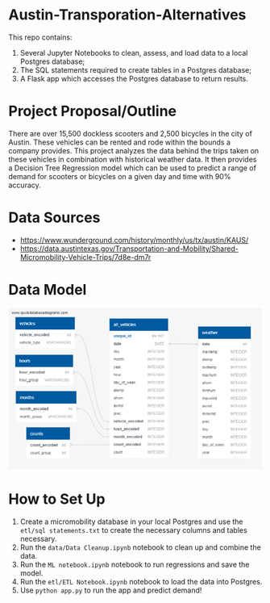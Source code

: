 # Austin-Transporation-Alternatives

This repo contains:
1. Several Jupyter Notebooks to clean, assess, and load data to a local Postgres database; 
2. The SQL statements required to create tables in a Postgres database;
3. A Flask app which accesses the Postgres database to return results.

# Project Proposal/Outline

There are over 15,500 dockless scooters and 2,500 bicycles in the city of Austin. These vehicles can be rented and rode within 
the bounds a company provides. This project analyzes the data behind the trips taken on these vehicles in combination with historical weather data. It then provides a Decision Tree Regression model which can be used to predict a range of demand for 
scooters or bicycles on a given day and time with 90% accuracy. 

# Data Sources
* https://www.wunderground.com/history/monthly/us/tx/austin/KAUS/
* https://data.austintexas.gov/Transportation-and-Mobility/Shared-Micromobility-Vehicle-Trips/7d8e-dm7r

# Data Model
![Data Model](datamodel.png)

# How to Set Up
1. Create a micromobility database in your local Postgres and use the `etl/sql statements.txt` to create the necessary columns and tables necessary. 
2. Run the `data/Data Cleanup.ipynb` notebook to clean up and combine the data. 
3. Run the `ML notebook.ipynb` notebook to run regressions and save the model. 
4. Run the `etl/ETL Notebook.ipynb` notebook to load the data into Postgres. 
5. Use `python app.py` to run the app and predict demand! 
